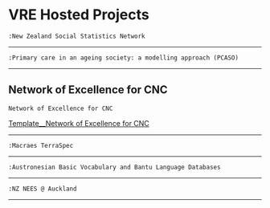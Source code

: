 # VRE Hosted Projects

`:New Zealand Social Statistics Network`


---

`:Primary care in an ageing society: a modelling approach (PCASO)`


---

## Network of Excellence for CNC

`Network of Excellence for CNC`

[Template__Network of Excellence for CNC](https://reannz.atlassian.net/wiki/pages/createpage.action?spaceKey=BeSTGRID&title=Template__Network%20of%20Excellence%20for%20CNC&linkCreation=true&fromPageId=3816950809)


---

`:Macraes TerraSpec`


---

`:Austronesian Basic Vocabulary and Bantu Language Databases`


---

`:NZ NEES @ Auckland`


---
